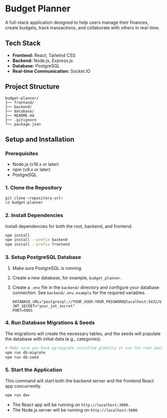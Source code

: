 # Budget Planner

A full-stack application designed to help users manage their finances, create budgets, track transactions, and collaborate with others in real-time.

## Tech Stack

- **Frontend:** React, Tailwind CSS
- **Backend:** Node.js, Express.js
- **Database:** PostgreSQL
- **Real-time Communication:** Socket.IO

## Project Structure

```
budget-planner/
├── frontend/
├── backend/
├── database/
├── README.md
├── .gitignore
└── package.json
```

## Setup and Installation

### Prerequisites

- Node.js (v18.x or later)
- npm (v9.x or later)
- PostgreSQL

### 1. Clone the Repository

```bash
git clone <repository-url>
cd budget-planner
```

### 2. Install Dependencies

Install dependencies for both the root, backend, and frontend.

```bash
npm install
npm install --prefix backend
npm install --prefix frontend
```

### 3. Setup PostgreSQL Database

1.  Make sure PostgreSQL is running.
2.  Create a new database, for example, `budget_planner`.
3.  Create a `.env` file in the `backend/` directory and configure your database connection. See `backend/.env.example` for the required variables.

    ```env
    DATABASE_URL="postgresql://YOUR_USER:YOUR_PASSWORD@localhost:5432/budget_planner"
    JWT_SECRET="your_jwt_secret"
    PORT=5001
    ```

### 4. Run Database Migrations & Seeds

The migrations will create the necessary tables, and the seeds will populate the database with initial data (e.g., categories).

```bash
# Make sure you have pg-migrate installed globally or use the root package.json script
npm run db:migrate
npm run db:seed
```

### 5. Start the Application

This command will start both the backend server and the frontend React app concurrently.

```bash
npm run dev
```

- The React app will be running on `http://localhost:3000`.
- The Node.js server will be running on `http://localhost:5000`.